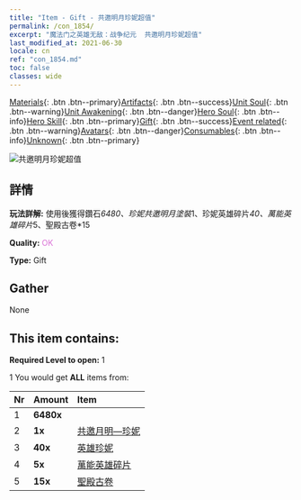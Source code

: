 ```yaml
---
title: "Item - Gift - 共邀明月珍妮超值"
permalink: /con_1854/
excerpt: "魔法门之英雄无敌：战争纪元  共邀明月珍妮超值"
last_modified_at: 2021-06-30
locale: cn
ref: "con_1854.md"
toc: false
classes: wide
---
```

 [Materials](/ItemsCN/){: .btn .btn--primary}[Artifacts](/ItemsCN/Artifacts/){: .btn .btn--success}[Unit Soul](/ItemsCN/UnitSoul/){: .btn .btn--warning}[Unit Awakening](/ItemsCN/UnitAwakening/){: .btn .btn--danger}[Hero Soul](/ItemsCN/HeroSoul/){: .btn .btn--info}[Hero Skill](/ItemsCN/HeroSkill/){: .btn .btn--primary}[Gift](/ItemsCN/Gift/){: .btn .btn--success}[Event related](/ItemsCN/Events/){: .btn .btn--warning}[Avatars](/ItemsCN/Avatars/){: .btn .btn--danger}[Consumables](/ItemsCN/Consumables/){: .btn .btn--info}[Unknown](/ItemsCN/Unknown/){: .btn .btn--primary}

 ![共邀明月珍妮超值](/images/t/i_907477.png)

## 詳情
 **玩法詳解:** 使用後獲得鑽石*6480、珍妮共邀明月塗裝*1、珍妮英雄碎片*40、萬能英雄碎片*5、聖殿古卷*15

 **Quality:** <span style="color: #DA70D6">OK</span>

 **Type:** Gift

## Gather

  None

## This item contains:

 **Required Level to open:** 1

 1 You would get **ALL** items  from:

  | Nr | Amount |     Item    |
  |:---|:-------|:------------|
  | 1 |  **6480x** | <i class="fas fa-gem"/> |  | 
  | 2 |  **1x** | [共邀月明—珍妮](/cn/Items/con_1048/) |  | 
  | 3 |  **40x** | [英雄珍妮](/cn/Items/her_369/) |  | 
  | 4 |  **5x** | [萬能英雄碎片](/cn/Items/her_358/) |  | 
  | 5 |  **15x** | [聖殿古卷](/cn/Items/con_697/) |  | 
